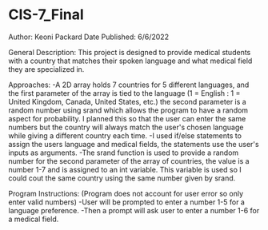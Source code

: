 # CIS-7_Final

Author: Keoni Packard
Date Published: 6/6/2022

General Description:
  This project is designed to provide medical students with a country that matches their spoken language and what medical field they are specialized in.

Approaches:
  -A 2D array holds 7 countries for 5 different languages, and the first parameter of the array is tied to the language (1 = English : 1 = United Kingdom, Canada, United States, etc.) the second parameter is a random number using srand which allows the program to have a random aspect for probability. I planned this so that the user can enter the same numbers but the country will always match the user's chosen language while giving a different country each time. 
  -I used if/else statements to assign the users language and medical fields, the statements use the user's inputs as arguments.
  -The srand function is used to provide a random number for the second parameter of the array of countries, the value is a number 1-7 and is assigned to an int variable. This variable is used so I could cout the same country using the same number given by srand.
  
Program Instructions: (Program does not account for user error so only enter valid numbers)
  -User will be prompted to enter a number 1-5 for a language preference.
  -Then a prompt will ask user to enter a number 1-6 for a medical field.
  
